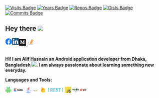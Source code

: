 [![Visits Badge](https://badges.pufler.dev/visits/alifhasnain/alifhasnain)](https://github.com/alifhasnain)
[![Years Badge](https://badges.pufler.dev/years/alifhasnain)](https://github.com/alifhasnain)
[![Repos Badge](https://badges.pufler.dev/repos/alifhasnain)](https://badges.pufler.dev)
[![Gists Badge](https://badges.pufler.dev/gists/puf17640)](https://badges.pufler.dev)
[![Commits Badge](https://badges.pufler.dev/commits/monthly/puf17640)](https://badges.pufler.dev)


## Hey there <img src="https://media.giphy.com/media/hvRJCLFzcasrR4ia7z/giphy.gif" width="25px">

<a href="https://facebook.com/ahnsas">
  <img align="left" alt="Alif Hasnain's Facebook" width="22px" src="https://github.com/alifhasnain/alifhasnain/blob/main/assets/fb_logo_2.png" />
</a>
<a href="https://www.linkedin.com/in/alif-hasnain-850002153/">
  <img align="left" alt="Alif Hasnain's LinkedIn" width="22px" src="https://github.com/alifhasnain/alifhasnain/blob/main/assets/linkedin_logo.png" />
</a>
<a href="https://medium.com/@alifhasnain">
  <img alignleft" alt="Alif Hasnain's Medium" width="22px" src="https://github.com/alifhasnain/alifhasnain/blob/main/assets/medium_logo.png" />
</a>
<a href="https://stackoverflow.com/users/8521094/alif-hasnain">
  <img alignleft" alt="Alif Hasnain's StackOverflow" width="25px" src="https://github.com/alifhasnain/alifhasnain/blob/main/assets/so_logo.png" />
</a>
<br/><br/>
                                    
**Hi! I am Alif Hasnain an Android application developer from Dhaka, Bangladesh <img src="https://www.flaticon.com/svg/static/icons/svg/202/202975.svg" width="15"/>. I am always passionate about learning something new everyday.**


**Languages and Tools:**  

<code><img height="20" src="https://github.com/alifhasnain/alifhasnain/blob/main/assets/android_logo.svg"></code>
<code><img height="20" src="https://github.com/alifhasnain/alifhasnain/blob/main/assets/kotlin-logo.png"></code>
<code><img height="20" src="https://github.com/alifhasnain/alifhasnain/blob/main/assets/java_logo.svg"></code>
<code><img height="20" src="https://raw.githubusercontent.com/github/explore/80688e429a7d4ef2fca1e82350fe8e3517d3494d/topics/mysql/mysql.png"></code>
<code><img height="20" src="https://raw.githubusercontent.com/github/explore/80688e429a7d4ef2fca1e82350fe8e3517d3494d/topics/firebase/firebase.png"></code>
<code><img height="20" src="https://github.com/alifhasnain/alifhasnain/blob/main/assets/rest2.png"></code>
<code><img height="20" src="https://raw.githubusercontent.com/github/explore/80688e429a7d4ef2fca1e82350fe8e3517d3494d/topics/javascript/javascript.png"></code>
<code><img height="20" src="https://github.com/alifhasnain/alifhasnain/blob/main/assets/nodejs_logo.svg"></code>
<code><img height="20" src="https://raw.githubusercontent.com/github/explore/80688e429a7d4ef2fca1e82350fe8e3517d3494d/topics/git/git.png"></code>
